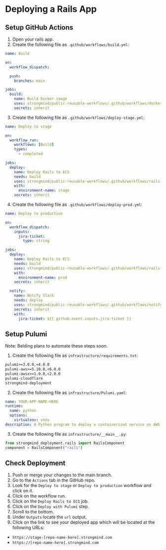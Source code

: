 # Deploying a Rails App

## Setup GitHub Actions
1. Open your rails app.
1. Create the following file as `.github/workflows/build.yml`:
```yaml
name: Build

on:
  workflow_dispatch:

  push:
    branches: main

jobs:
  build:
    name: Build Docker image
    uses: strongmind/public-reusable-workflows/.github/workflows/docker-build.yml@main
    secrets: inherit
```

3. Create the following file as `.github/workflows/deploy-stage.yml`:
```yaml
name: Deploy to stage

on:
  workflow_run:
    workflows: [Build]
    types:
      - completed

jobs:
  deploy:
    name: Deploy Rails to ECS
    needs: build
    uses: strongmind/public-reusable-workflows/.github/workflows/rails-deploy.yml@main
    with:
      environment-name: stage
    secrets: inherit
```

4. Create the following file as `.github/workflows/deploy-prod.yml`:
```yaml
name: Deploy to production

on: 
  workflow_dispatch:
    inputs:
      jira-ticket:
        type: string

jobs:
  deploy:
    name: Deploy Rails to ECS
    needs: build
    uses: strongmind/public-reusable-workflows/.github/workflows/rails-deploy.yml@main
    with:
      environment-name: prod
    secrets: inherit

  notify:
    name: Notify Slack
    needs: deploy
    uses: strongmind/public-reusable-workflows/.github/workflows/notify-slack.yml@main
    secrets: inherit
    with:
      jira-ticket: ${{ github.event.inputs.jira-ticket }}
```

## Setup Pulumi
Note: Belding plans to automate these steps soon.
1. Create the following file as `infrastructure/requirements.txt`:
```txt
pulumi>=3.0.0,<4.0.0
pulumi-aws>=5.10.0,<6.0.0
pulumi-awsx>=1.0.0,<2.0.0
pulumi-cloudflare
strongmind-deployment
```
2. Create the following file as `infrastructure/Pulumi.yaml`:
```yaml
name: YOUR-APP-NAME-HERE
runtime:
  name: python
  options:
    virtualenv: venv
description: A Python program to deploy a containerized service on AWS
```
3. Create the following file as `infrastructure/__main__.py`:
```python
from strongmind_deployment.rails import RailsComponent
component = RailsComponent("rails")
```

## Check Deployment
1. Push or merge your changes to the main branch.
2. Go to the `Actions` tab in the GitHub repo.
3. Look for the `Deploy to stage` or `Deploy to production` workflow and click on it.
4. Click on the workflow run.
5. Click on the `Deploy Rails to ECS` job.
6. Click on the `Deploy with Pulumi` step.
7. Scroll to the bottom.
8. Under `Outputs` locate the `url` output.
9. Click on the link to see your deployed app which will be located at the following URLs:
- `https://stage-[repo-name-here].strongmind.com`
- `https://[repo-name-here].strongmind.com`
